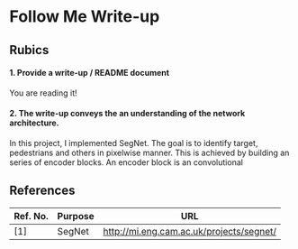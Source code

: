 # Follow Me Write-up

## Rubics
#### 1. Provide a write-up / README document
You are reading it!


#### 2. The write-up conveys the an understanding of the network architecture.
In this project, I implemented SegNet. The goal is to identify target, pedestrians and others in pixelwise manner. This is achieved by building an series of encoder blocks. An encoder block is an convolutional 



## References
|Ref. No.|Purpose|URL|
|--|--|--|
|[1]|SegNet|http://mi.eng.cam.ac.uk/projects/segnet/